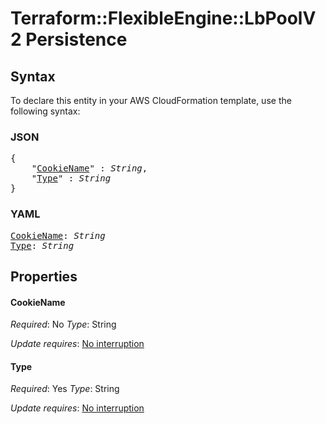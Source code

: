 # Terraform::FlexibleEngine::LbPoolV2 Persistence

## Syntax

To declare this entity in your AWS CloudFormation template, use the following syntax:

### JSON

<pre>
{
    "<a href="#cookiename" title="CookieName">CookieName</a>" : <i>String</i>,
    "<a href="#type" title="Type">Type</a>" : <i>String</i>
}
</pre>

### YAML

<pre>
<a href="#cookiename" title="CookieName">CookieName</a>: <i>String</i>
<a href="#type" title="Type">Type</a>: <i>String</i>
</pre>

## Properties

#### CookieName

_Required_: No
_Type_: String

_Update requires_: [No interruption](https://docs.aws.amazon.com/AWSCloudFormation/latest/UserGuide/using-cfn-updating-stacks-update-behaviors.html#update-no-interrupt)

#### Type

_Required_: Yes
_Type_: String

_Update requires_: [No interruption](https://docs.aws.amazon.com/AWSCloudFormation/latest/UserGuide/using-cfn-updating-stacks-update-behaviors.html#update-no-interrupt)

